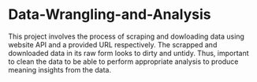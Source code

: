 # Data-Wrangling-and-Analysis
This project involves the process of scraping and dowloading data using website  API and a provided URL respectively. The scrapped and downloaded data in its raw form looks to dirty and untidy. Thus, important to clean the data to be able to perform appropriate analysis to produce meaning insights from the data.  

